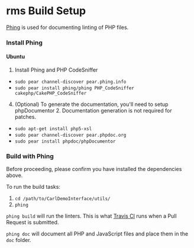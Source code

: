 rms Build Setup
===============

[Phing](http://www.phing.info/) is used for documenting linting of PHP files.

### Install Phing

#### Ubuntu

 1. Install Phing and PHP CodeSniffer
   * `sudo pear channel-discover pear.phing.info`
   * `sudo pear install phing/phing PHP_CodeSniffer cakephp/CakePHP_CodeSniffer`
 4. (Optional) To generate the documentation, you'll need to setup phpDocumentor 2. Documentation generation is not required for patches.
   * `sudo apt-get install php5-xsl`
   * `sudo pear channel-discover pear.phpdoc.org`
   * `sudo pear install phpdoc/phpDocumentor`

### Build with Phing

Before proceeding, please confirm you have installed the dependencies above.

To run the build tasks:

 1. `cd /path/to/CarlDemoInterface/utils/`
 2. `phing`

`phing build` will run the linters. This is what [Travis CI](https://travis-ci.org/WPI-RAIL/rms) runs when a Pull Request is submitted.

`phing doc` will document all PHP and JavaScript files and place them in the `doc` folder.